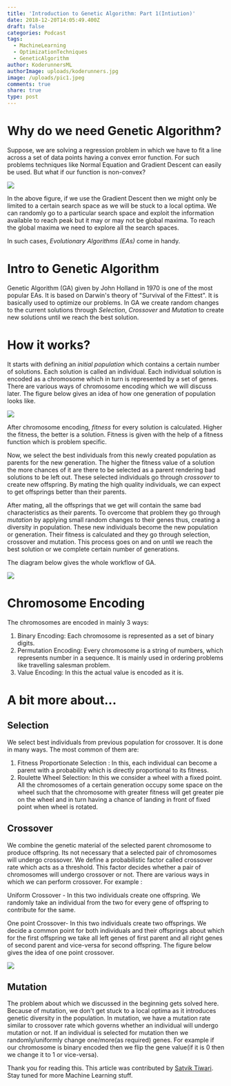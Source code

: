 ```yaml
---
title: 'Introduction to Genetic Algorithm: Part 1(Intiution)'
date: 2018-12-20T14:05:49.400Z
draft: false
categories: Podcast
tags:
  - MachineLearning
  - OptimizationTechniques
  - GeneticAlgorithm
author: KoderunnersML
authorImage: uploads/koderunners.jpg
image: /uploads/pic1.jpeg
comments: true
share: true
type: post
---
```

# Why do we need Genetic Algorithm?

Suppose, we are solving a regression problem in which we have to fit a line across a set of data points having a convex error function. For such problems techniques like Normal Equation and Gradient Descent can easily be used. But what if our function is non-convex?

![](/uploads/fig-1.jpeg)

In the above figure,  if we use the Gradient Descent then we might only be limited to a certain search space as we will be stuck to a local optima. We can randomly go to a particular search space and exploit the information available to reach peak but it may or may not be global maxima. To reach the global maxima we need to explore all the search spaces.

In such cases, _Evolutionary Algorithms (EAs)_ come in handy.

# Intro to Genetic Algorithm

Genetic Algorithm (GA) given by John Holland in 1970  is one of the most popular EAs. It is based on Darwin's theory of "Survival of the Fittest". It is basically used to optimize our problems. In GA we create random changes  to the current solutions through _Selection_, _Crossover_ and _Mutation_ to create new solutions until we reach the best solution. 

# How it works?

It starts with defining an _initial population_ which contains a certain number of solutions. Each solution is called an individual. Each individual solution is encoded as a chromosome which in turn is represented by a set of genes. There are various ways of chromosome encoding which we will discuss later. The figure below gives an idea of how one generation of population looks like.

![](/uploads/whatsapp-image-2018-12-20-at-20.08.13.jpeg)

After chromosome encoding, _fitness_ for every solution is calculated. Higher the fitness, the better is a solution. Fitness is given with the help of a fitness function which is problem specific.

Now, we select the best individuals from this newly created population as parents for the new generation. The higher the fitness value of  a solution the more chances of it are there to be selected as a parent  rendering bad solutions to be left out. These selected individuals go through _crossover_ to create new offspring. By mating the high quality individuals, we can expect to get offsprings better than their parents. 

After mating, all the offsprings that we get will contain the same bad characteristics as their parents. To overcome that problem they go through _mutation_ by applying small random changes to their genes thus, creating a diversity in population. These new individuals become the new population or generation. Their fitness is calculated and they go through selection, crossover and mutation. This process goes on and on until we reach the best solution or we complete certain number of generations.

The diagram below gives the whole workflow of GA. 

![](/uploads/fig-2.jpg)

# Chromosome Encoding

The chromosomes are encoded in mainly 3 ways:

1. Binary Encoding: Each chromosome is represented as a set of binary digits.
2. Permutation Encoding: Every chromosome is a string of numbers, which represents number in a sequence. It is mainly used in ordering problems like travelling salesman problem.
3. Value Encoding: In this the actual  value is encoded as it is.

# A bit more about...

## Selection

We select best individuals from previous population for crossover. It is done in many ways. The most common of them are:

1. Fitness Proportionate Selection : In this, each individual can become a parent with a probability which is directly proportional to its fitness.
2. Roulette Wheel Selection: In this we consider a wheel with a fixed point. All the chromosomes of a certain generation occupy some space on the wheel such that the chromosome with greater fitness will get greater pie on the wheel and in turn having a chance of landing in front of fixed point when wheel is rotated.

## Crossover

We combine the genetic material of the selected parent chromosome to produce offspring. Its not necessary that a selected pair of chromosomes will undergo crossover. We define a probabilistic factor called crossover rate which acts as a threshold. This factor decides whether a pair of chromosomes will undergo crossover or not. There are various ways in which we can perform crossover. For example :

Uniform Crossover - In this two individuals create one offspring. We randomly take an individual from the two for every gene of offspring to contribute for the same.

One point Crossover- In this two individuals create two offsprings. We decide a common point for both individuals and their offsprings about which for the first offspring we take all left genes of first parent and all right genes of second parent and vice-versa for second offspring. The figure below gives the idea of one point crossover.

![](/uploads/fig-4.jpeg)

## Mutation

The problem about which we discussed in the beginning gets solved here. Because of mutation, we don't get stuck to a local optima as it introduces genetic diversity in the population. In mutation, we have a mutation rate similar to crossover rate which governs whether an individual will undergo mutation or not. If an individual is selected for mutation then we randomly/uniformly change one/more(as required) genes. For example if our chromosome is binary encoded then we flip the gene value(if it is 0 then we change it to 1 or vice-versa). 

Thank you for reading this. This article was contributed by [Satvik Tiwari](https://www.linkedin.com/in/satvik-tiwari-1a2955155/). Stay tuned for more Machine Learning stuff.
